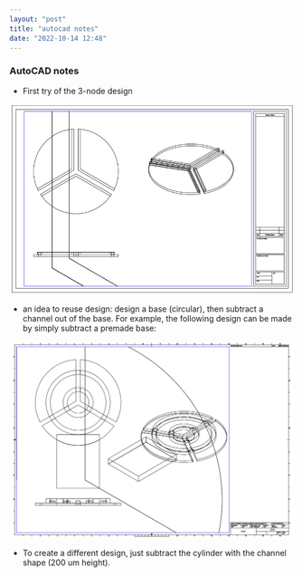 ```yaml
---
layout: "post"
title: "autocad notes"
date: "2022-10-14 12:48"
---
```


### AutoCAD notes

- First try of the 3-node design

![practice channel design](../images/2022/10/practice-channel-design.png)

- an idea to reuse design: design a base (circular), then subtract a channel out of the base. For example, the following design can be made by simply subtract a premade base:

![subtract base equal](../images/2022/10/subtract-base-equal.png)

- To create a different design, just subtract the cylinder with the channel shape (200 um height).
